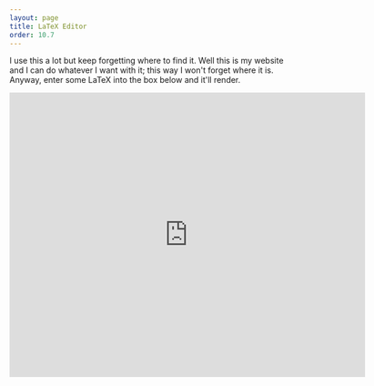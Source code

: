 ```yaml
---
layout: page
title: LaTeX Editor
order: 10.7
---
```



I use this a lot but keep forgetting where to find it. Well this is my website
and I can do whatever I want with it; this way I won't forget where it is.
Anyway, enter some LaTeX into the box below and it'll render.

<iframe src="http://latex.codecogs.com/eqneditor/editor.php?design=:urc,bg,size,format"
width="625" height="500" frameBorder="0"></iframe>
